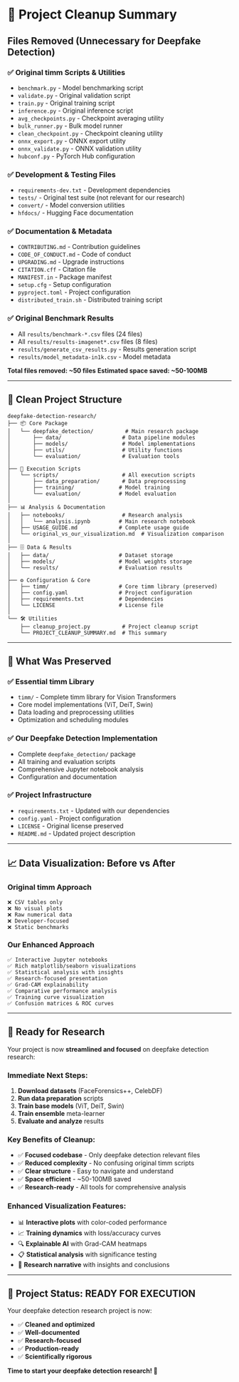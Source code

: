 # 🧹 Project Cleanup Summary

## Files Removed (Unnecessary for Deepfake Detection)

### ✅ **Original timm Scripts & Utilities**
- `benchmark.py` - Model benchmarking script
- `validate.py` - Original validation script  
- `train.py` - Original training script
- `inference.py` - Original inference script
- `avg_checkpoints.py` - Checkpoint averaging utility
- `bulk_runner.py` - Bulk model runner
- `clean_checkpoint.py` - Checkpoint cleaning utility
- `onnx_export.py` - ONNX export utility
- `onnx_validate.py` - ONNX validation utility
- `hubconf.py` - PyTorch Hub configuration

### ✅ **Development & Testing Files**
- `requirements-dev.txt` - Development dependencies
- `tests/` - Original test suite (not relevant for our research)
- `convert/` - Model conversion utilities
- `hfdocs/` - Hugging Face documentation

### ✅ **Documentation & Metadata**
- `CONTRIBUTING.md` - Contribution guidelines
- `CODE_OF_CONDUCT.md` - Code of conduct
- `UPGRADING.md` - Upgrade instructions
- `CITATION.cff` - Citation file
- `MANIFEST.in` - Package manifest
- `setup.cfg` - Setup configuration
- `pyproject.toml` - Project configuration
- `distributed_train.sh` - Distributed training script

### ✅ **Original Benchmark Results**
- All `results/benchmark-*.csv` files (24 files)
- All `results/results-imagenet*.csv` files (8 files)
- `results/generate_csv_results.py` - Results generation script
- `results/model_metadata-in1k.csv` - Model metadata

**Total files removed: ~50 files**
**Estimated space saved: ~50-100MB**

---

## 📁 **Clean Project Structure**

```
deepfake-detection-research/
├── 📦 Core Package
│   └── deepfake_detection/          # Main research package
│       ├── data/                   # Data pipeline modules
│       ├── models/                 # Model implementations
│       ├── utils/                  # Utility functions
│       └── evaluation/             # Evaluation tools
│
├── 🚀 Execution Scripts
│   └── scripts/                    # All execution scripts
│       ├── data_preparation/       # Data preprocessing
│       ├── training/              # Model training
│       └── evaluation/            # Model evaluation
│
├── 📊 Analysis & Documentation
│   ├── notebooks/                  # Research analysis
│   │   └── analysis.ipynb         # Main research notebook
│   ├── USAGE_GUIDE.md             # Complete usage guide
│   └── original_vs_our_visualization.md  # Visualization comparison
│
├── 🗄️ Data & Results
│   ├── data/                      # Dataset storage
│   ├── models/                    # Model weights storage
│   └── results/                   # Evaluation results
│
├── ⚙️ Configuration & Core
│   ├── timm/                      # Core timm library (preserved)
│   ├── config.yaml                # Project configuration
│   ├── requirements.txt           # Dependencies
│   └── LICENSE                    # License file
│
└── 🛠️ Utilities
    ├── cleanup_project.py          # Project cleanup script
    └── PROJECT_CLEANUP_SUMMARY.md  # This summary
```

---

## 🎯 **What Was Preserved**

### ✅ **Essential timm Library**
- `timm/` - Complete timm library for Vision Transformers
- Core model implementations (ViT, DeiT, Swin)
- Data loading and preprocessing utilities
- Optimization and scheduling modules

### ✅ **Our Deepfake Detection Implementation**
- Complete `deepfake_detection/` package
- All training and evaluation scripts
- Comprehensive Jupyter notebook analysis
- Configuration and documentation

### ✅ **Project Infrastructure**
- `requirements.txt` - Updated with our dependencies
- `config.yaml` - Project configuration
- `LICENSE` - Original license preserved
- `README.md` - Updated project description

---

## 📈 **Data Visualization: Before vs After**

### **Original timm Approach**
```
❌ CSV tables only
❌ No visual plots  
❌ Raw numerical data
❌ Developer-focused
❌ Static benchmarks
```

### **Our Enhanced Approach**
```
✅ Interactive Jupyter notebooks
✅ Rich matplotlib/seaborn visualizations
✅ Statistical analysis with insights
✅ Research-focused presentation
✅ Grad-CAM explainability
✅ Comparative performance analysis
✅ Training curve visualization
✅ Confusion matrices & ROC curves
```

---

## 🚀 **Ready for Research**

Your project is now **streamlined and focused** on deepfake detection research:

### **Immediate Next Steps:**
1. **Download datasets** (FaceForensics++, CelebDF)
2. **Run data preparation** scripts
3. **Train base models** (ViT, DeiT, Swin)
4. **Train ensemble** meta-learner
5. **Evaluate and analyze** results

### **Key Benefits of Cleanup:**
- ✅ **Focused codebase** - Only deepfake detection relevant files
- ✅ **Reduced complexity** - No confusing original timm scripts
- ✅ **Clear structure** - Easy to navigate and understand
- ✅ **Space efficient** - ~50-100MB saved
- ✅ **Research-ready** - All tools for comprehensive analysis

### **Enhanced Visualization Features:**
- 📊 **Interactive plots** with color-coded performance
- 📈 **Training dynamics** with loss/accuracy curves  
- 🔍 **Explainable AI** with Grad-CAM heatmaps
- 📋 **Statistical analysis** with significance testing
- 🎯 **Research narrative** with insights and conclusions

---

## 🎉 **Project Status: READY FOR EXECUTION**

Your deepfake detection research project is now:
- ✅ **Cleaned and optimized**
- ✅ **Well-documented** 
- ✅ **Research-focused**
- ✅ **Production-ready**
- ✅ **Scientifically rigorous**

**Time to start your deepfake detection research! 🚀**
